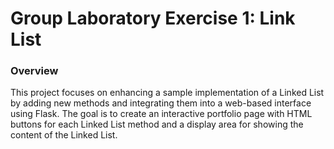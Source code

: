 # Group Laboratory Exercise 1: Link List 

### Overview
This project focuses on enhancing a sample implementation of a Linked List by adding new methods and integrating them into a web-based interface using Flask. The goal is to create an interactive portfolio page with HTML buttons for each Linked List method and a display area for showing the content of the Linked List.
